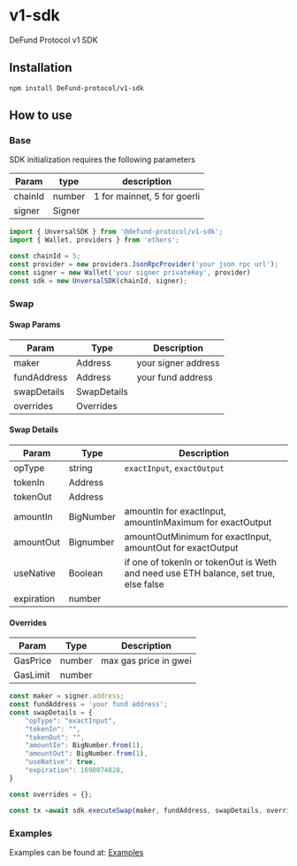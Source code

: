 # v1-sdk
 DeFund Protocol v1 SDK

## Installation
```shell
npm install DeFund-protocol/v1-sdk
```

## How to use

### Base

SDK initialization requires the following parameters

| Param   | type   | description                 |
| ------- | ------ | --------------------------- |
| chainId | number | 1 for mainnet, 5 for goerli |
| signer  | Signer |                             |

```typescript
import { UnversalSDK } from '@defund-protocol/v1-sdk';
import { Wallet, providers } from 'ethers';

const chainId = 5;
const provider = new providers.JsonRpcProvider('your json rpc url');
const signer = new Wallet('your signer privateKey', provider)
const sdk = new UnversalSDK(chainId, signer);
```

### Swap

#### Swap Params
| Param       | Type       | Description         |
| ----------- | ---------- | ------------------- |
| maker       | Address    | your signer address |
| fundAddress | Address    | your fund address   |
| swapDetails  | SwapDetails |                     |
| overrides   | Overrides  |                     |

#### Swap Details
|Param|Type|Description|
|----|----|----|
|opType|string|`exactInput`, `exactOutput`|
|tokenIn|Address||
|tokenOut|Address||
|amountIn|BigNumber|amountIn for exactInput, amountInMaximum for exactOutput|
|amountOut|Bignumber|amountOutMinimum for exactInput, amountOut for exactOutput|
|useNative|Boolean|if one of tokenIn or tokenOut is Weth and need use ETH balance, set true, else false|
|expiration|number||

#### Overrides
|Param|Type|Description|
|----|----|----|
|GasPrice|number|max gas price in gwei|
|GasLimit|number||

```typescript
const maker = signer.address;
const fundAddress = 'your fund address';
const swapDetails = {
    "opType": "exactInput",
    "tokenIn": "",
    "tokenOut": "",
    "amountIn": BigNumber.from(1),
    "amountOut": BigNumber.from(1),
    "useNative": true,
    "expiration": 1698074828,
}

const overrides = {};

const tx =await sdk.executeSwap(maker, fundAddress, swapDetails, overrides);
```

### Examples
Examples can be found at: [Examples](https://github.com/DeFund-protocol/defund-examples)